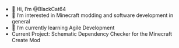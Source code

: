 - 👋 Hi, I’m @BlackCat64
- 👀 I’m interested in Minecraft modding and software development in general
- 🌱 I’m currently learning Agile Development
- Current Project: Schematic Dependency Checker for the Minecraft Create Mod

<!---
BlackCat64/BlackCat64 is a ✨ special ✨ repository because its `README.md` (this file) appears on your GitHub profile.
You can click the Preview link to take a look at your changes.
--->
